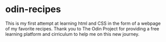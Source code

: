 # odin-recipes
This is my first attempt at learning html and CSS in the form of a webpage of my favorite recipes. Thank you to The Odin Project for providing a free learning platform and cirriculum to help me on this new journey.